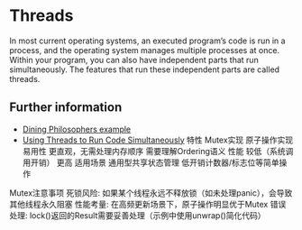 # Threads

In most current operating systems, an executed program’s code is run in a process, and the operating system manages multiple processes at once.
Within your program, you can also have independent parts that run simultaneously. The features that run these independent parts are called threads.

## Further information

- [Dining Philosophers example](https://doc.rust-lang.org/1.4.0/book/dining-philosophers.html)
- [Using Threads to Run Code Simultaneously](https://doc.rust-lang.org/book/ch16-01-threads.html)
特性	Mutex实现	原子操作实现
易用性	更直观，无需处理内存顺序	需要理解Ordering语义
性能	较低（系统调用开销）	更高
适用场景	通用型共享状态管理	低开销计数器/标志位等简单操作

Mutex注意事项
死锁风险: 如果某个线程永远不释放锁（如未处理panic），会导致其他线程永久阻塞
性能考量: 在高频更新场景下，原子操作明显优于Mutex
错误处理: lock()返回的Result需要妥善处理（示例中使用unwrap()简化代码）